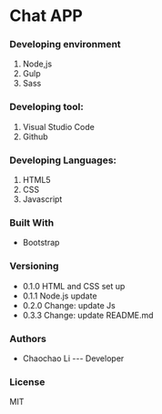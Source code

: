 # Chat APP

### Developing environment
 1. Node,js
 2. Gulp
 3. Sass


### Developing tool:
 1. Visual Studio Code
 2. Github

### Developing Languages:
 1. HTML5
 2. CSS
 3. Javascript


### Built With
* Bootstrap

### Versioning
* 0.1.0 HTML and CSS set up
* 0.1.1 Node.js update
* 0.2.0 Change: update Js
* 0.3.3 Change: update README.md

### Authors 
* Chaochao Li --- Developer

### License
   MIT

